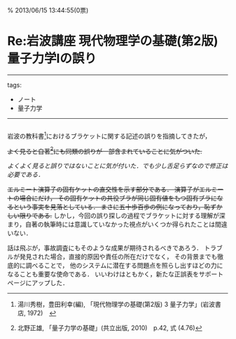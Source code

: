 % 2013/06/15 13:44:55(0票)

# Re:岩波講座 現代物理学の基礎(第2版) 量子力学Iの誤り

---
tags:
  - ノート  
  - 量子力学
---

```{tags} ノート, 量子力学, ブラケット記法
```

岩波の教科書[^1]におけるブラケットに関する記述の誤りを指摘してきたが，

~~よく見ると自著[^2]にも同類の誤りが一部含まれていることに気がついた.~~

*よくよく見ると誤りではないことに気が付いた．でも少し舌足らずなので修正は必要である．*

~~エルミート演算子の固有ケットの直交性を示す部分である．
演算子がエルミートの場合にだけ，
その固有ケットの共役ブラが同じ固有値をもつ固有ブラになるという事実を見落としている．
まさに五十歩百歩の例になっており，恥ずかしい限りである.~~
しかし，今回の誤り探しの過程でブラケットに対する理解が深まり，自著の執筆時には意識していなかった視点がいくつか得られたことは間違いない．

話は飛ぶが，事故調査にもそのような成果が期待されるべきであろう．
トラブルが発見された場合，直接的原因や責任の所在だけでなく，
その背景までも徹底的に調べることで，
他のシステムに潜在する問題点を照らし出すほどの力になることも重要な使命である．
いいわけはともかく，新たな正誤表をサポートページにアップした．

[^1]: 湯川秀樹，豊田利幸(編), 「現代物理学の基礎(第2版) 3 量子力学」(岩波書店, 1972)　

[^2]: 北野正雄, 「量子力学の基礎」(共立出版, 2010)　p.42, 式 (4.76)
